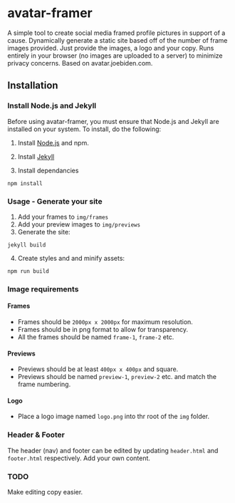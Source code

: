 # avatar-framer

A simple tool to create social media framed profile pictures in support of a cause. Dynamically generate a static site based off of the number of frame images provided. Just provide the images, a logo and your copy. Runs entirely in your browser (no images are uploaded to a server) to minimize privacy concerns. Based on avatar.joebiden.com.

## Installation

### Install Node.js and Jekyll

Before using avatar-framer, you must ensure that Node.js and Jekyll are installed on your system. To install, do the following:

1. Install [Node.js](https://nodejs.org) and npm.

2. Install [Jekyll](https://jekyllrb.com/docs/installation)

3. Install dependancies
```
npm install
```

### Usage - Generate your site
1. Add your frames to `img/frames`
2. Add your preview images to `img/previews`
3. Generate the site:

```
jekyll build
```

4. Create styles and and minify assets:

```
npm run build
```

### Image requirements
#### Frames
* Frames should be `2000px x 2000px` for maximum resolution.
* Frames should be in png format to allow for transparency.
* All the frames should be named `frame-1`, `frame-2` etc.

#### Previews
* Previews should be at least `400px x 400px` and square.
* Previews should be named `preview-1`, `preview-2` etc. and match the frame numbering.

#### Logo
* Place a logo image named `logo.png` into thr root of the `img` folder.


### Header & Footer
The header (nav) and footer can be edited by updating `header.html` and `footer.html` respectively. Add your own content.

### TODO
Make editing copy easier.